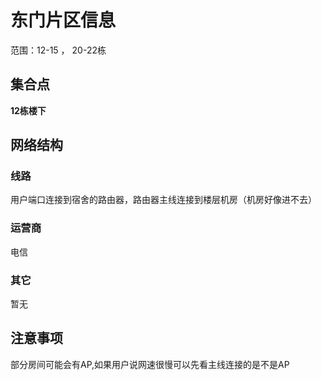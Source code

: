 # 东门片区信息
范围：12-15 ， 20-22栋
## 集合点
**12栋楼下**
## 网络结构
### 线路
用户端口连接到宿舍的路由器，路由器主线连接到楼层机房（机房好像进不去）
### 运营商
电信
### 其它
暂无
## 注意事项
部分房间可能会有AP,如果用户说网速很慢可以先看主线连接的是不是AP
